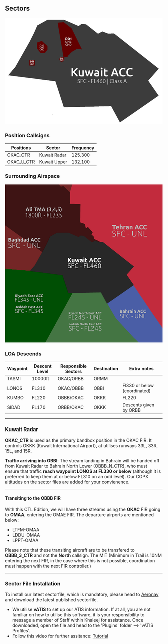 ## Sectors

![KuwaitACC](img/KuwaitACC.png)

### Position Callsigns
| **Positions** | **Sector**   | **Frequency** |
|---------------|--------------|---------------|
| OKAC_CTR      | Kuwait Radar | 125.300       |
| OKAC_U_CTR    | Kuwait Upper | 132.100       |     |


### Surrounding Airspace

![KuwaitRDR](img/KuwaitRDR.png)


### LOA Descends

| Waypoint | Descent Level | Responsible Sectors | Destination | Extra notes                  |
|----------|---------------|---------------------|-------------|------------------------------|
| TASMI    | 10000ft       | OKAC/ORBB           | ORMM        |                              |
| LONOS    | FL310         | OKAC/OBBB           | OBBI        | Fl330 or below (coordinated) |
| KUMBO    | FL220         | OBBB/OKAC           | OKKK        | FL220                        |
| SIDAD    | FL170         | ORBB/OKAC           | OKKK        | Descents given by ORBB       |

---

### Kuwait Radar

**OKAC_CTR** is used as the primary bandbox position in the OKAC FIR. It controls OKKK (Kuwait International Airport), at utilises runways 33L, 33R, 15L, and 15R. 

**Traffic arriving into OBBI**: The stream landing in Bahrain will be handed off from Kuwait Radar to Bahrain North Lower (OBBB_N_CTR), who must ensure that traffic **reach waypoint LONOS at FL330 or below** (although it is preferred to keep them at or below FL310 on an odd level). Our COPX altitudes on the sector files are added for your convienence.

---

#### Transiting to the OBBB FIR

With this CTL Edition, we will have three streams using the **OKAC** FIR going to **OMAA**, entering the OMAE FIR. The departure airports are mentioned below:

- LTFM-OMAA
- LDDU-OMAA
- LPPT-OMAA

Please note that these transiting aircraft are to be transfered to **OBBB_3_CTR** and not the **North** callsign. The MIT (Minimum in Trail is 10NM entering the next FIR, in the case where this is not possible, coordination must happen with the next FIR controller.)

---

### Sector File Installation


To install our latest sectorfile, which is mandatory, please head to [Aeronav](https://files.aero-nav.com/OKAC) and download the latest published sectorfile. 

- We utilise **vATIS** to set up our ATIS information. If at all, you are not familiar on how to utilise this software, it is your responsibility to message a member of Staff within Khaleej for assistance. Once downloaded, open the file and head to the 'Plugins' folder --> 'vATIS Profiles'. 
- Follow this video for further assitance: [Tutorial](https://www.youtube.com/watch?v=MlV7Lu5gzgk)
